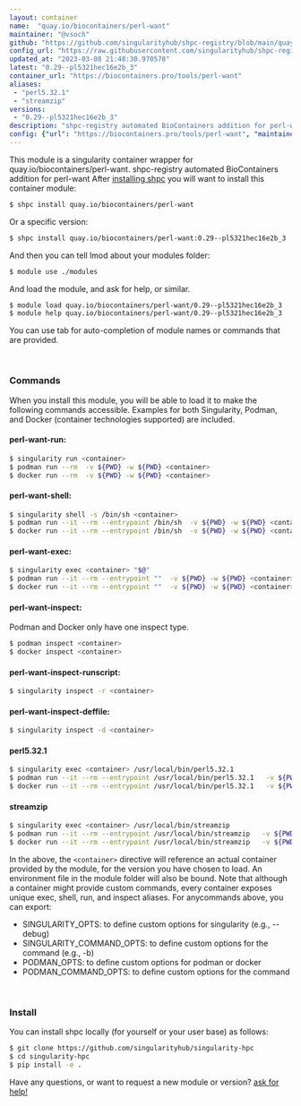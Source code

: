 ```yaml
---
layout: container
name:  "quay.io/biocontainers/perl-want"
maintainer: "@vsoch"
github: "https://github.com/singularityhub/shpc-registry/blob/main/quay.io/biocontainers/perl-want/container.yaml"
config_url: "https://raw.githubusercontent.com/singularityhub/shpc-registry/main/quay.io/biocontainers/perl-want/container.yaml"
updated_at: "2023-03-08 21:48:30.970578"
latest: "0.29--pl5321hec16e2b_3"
container_url: "https://biocontainers.pro/tools/perl-want"
aliases:
 - "perl5.32.1"
 - "streamzip"
versions:
 - "0.29--pl5321hec16e2b_3"
description: "shpc-registry automated BioContainers addition for perl-want"
config: {"url": "https://biocontainers.pro/tools/perl-want", "maintainer": "@vsoch", "description": "shpc-registry automated BioContainers addition for perl-want", "latest": {"0.29--pl5321hec16e2b_3": "sha256:52f511288075ee05e6b2982d995c03374e8aeb70d302b38d12d62891d0c067ad"}, "tags": {"0.29--pl5321hec16e2b_3": "sha256:52f511288075ee05e6b2982d995c03374e8aeb70d302b38d12d62891d0c067ad"}, "docker": "quay.io/biocontainers/perl-want", "aliases": {"perl5.32.1": "/usr/local/bin/perl5.32.1", "streamzip": "/usr/local/bin/streamzip"}}
---
```


This module is a singularity container wrapper for quay.io/biocontainers/perl-want.
shpc-registry automated BioContainers addition for perl-want
After [installing shpc](#install) you will want to install this container module:


```bash
$ shpc install quay.io/biocontainers/perl-want
```

Or a specific version:

```bash
$ shpc install quay.io/biocontainers/perl-want:0.29--pl5321hec16e2b_3
```

And then you can tell lmod about your modules folder:

```bash
$ module use ./modules
```

And load the module, and ask for help, or similar.

```bash
$ module load quay.io/biocontainers/perl-want/0.29--pl5321hec16e2b_3
$ module help quay.io/biocontainers/perl-want/0.29--pl5321hec16e2b_3
```

You can use tab for auto-completion of module names or commands that are provided.

<br>

### Commands

When you install this module, you will be able to load it to make the following commands accessible.
Examples for both Singularity, Podman, and Docker (container technologies supported) are included.

#### perl-want-run:

```bash
$ singularity run <container>
$ podman run --rm  -v ${PWD} -w ${PWD} <container>
$ docker run --rm  -v ${PWD} -w ${PWD} <container>
```

#### perl-want-shell:

```bash
$ singularity shell -s /bin/sh <container>
$ podman run --it --rm --entrypoint /bin/sh  -v ${PWD} -w ${PWD} <container>
$ docker run --it --rm --entrypoint /bin/sh  -v ${PWD} -w ${PWD} <container>
```

#### perl-want-exec:

```bash
$ singularity exec <container> "$@"
$ podman run --it --rm --entrypoint ""  -v ${PWD} -w ${PWD} <container> "$@"
$ docker run --it --rm --entrypoint ""  -v ${PWD} -w ${PWD} <container> "$@"
```

#### perl-want-inspect:

Podman and Docker only have one inspect type.

```bash
$ podman inspect <container>
$ docker inspect <container>
```

#### perl-want-inspect-runscript:

```bash
$ singularity inspect -r <container>
```

#### perl-want-inspect-deffile:

```bash
$ singularity inspect -d <container>
```


#### perl5.32.1

```bash
$ singularity exec <container> /usr/local/bin/perl5.32.1
$ podman run --it --rm --entrypoint /usr/local/bin/perl5.32.1   -v ${PWD} -w ${PWD} <container> -c " $@"
$ docker run --it --rm --entrypoint /usr/local/bin/perl5.32.1   -v ${PWD} -w ${PWD} <container> -c " $@"
```


#### streamzip

```bash
$ singularity exec <container> /usr/local/bin/streamzip
$ podman run --it --rm --entrypoint /usr/local/bin/streamzip   -v ${PWD} -w ${PWD} <container> -c " $@"
$ docker run --it --rm --entrypoint /usr/local/bin/streamzip   -v ${PWD} -w ${PWD} <container> -c " $@"
```



In the above, the `<container>` directive will reference an actual container provided
by the module, for the version you have chosen to load. An environment file in the
module folder will also be bound. Note that although a container
might provide custom commands, every container exposes unique exec, shell, run, and
inspect aliases. For anycommands above, you can export:

 - SINGULARITY_OPTS: to define custom options for singularity (e.g., --debug)
 - SINGULARITY_COMMAND_OPTS: to define custom options for the command (e.g., -b)
 - PODMAN_OPTS: to define custom options for podman or docker
 - PODMAN_COMMAND_OPTS: to define custom options for the command

<br>

### Install

You can install shpc locally (for yourself or your user base) as follows:

```bash
$ git clone https://github.com/singularityhub/singularity-hpc
$ cd singularity-hpc
$ pip install -e .
```

Have any questions, or want to request a new module or version? [ask for help!](https://github.com/singularityhub/singularity-hpc/issues)